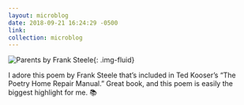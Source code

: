 ```yaml
---
layout: microblog
date: 2018-09-21 16:24:29 -0500
link: 
collection: microblog
---
```

![Parents by Frank Steele](https://brianlundin.com/images/microblog/2018-09-21_16-22-03.jpeg){: .img-fluid}

I adore this poem by Frank Steele that’s included in Ted Kooser’s “The Poetry Home Repair Manual.” Great book, and this poem is easily the biggest highlight for me. 📚
